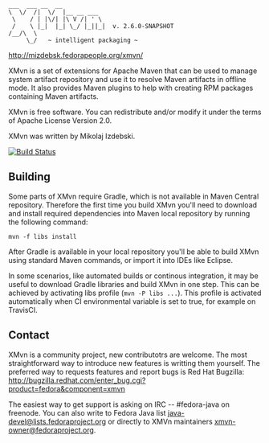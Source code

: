     ___  ___ __  __
    \  \/  /|  \/  |__ __ ___
     \    / | |\/| |\ V /| ' \
     /    \ |_|  |_| \_/ |_||_|  v. 2.6.0-SNAPSHOT
    /__/\  \
         \_/   ~ intelligent packaging ~

http://mizdebsk.fedorapeople.org/xmvn/

XMvn is a set of extensions for Apache Maven that can be used to
manage system artifact repository and use it to resolve Maven
artifacts in offline mode. It also provides Maven plugins to help with
creating RPM packages containing Maven artifacts.

XMvn is free software. You can redistribute and/or modify it under the
terms of Apache License Version 2.0.

XMvn was written by Mikolaj Izdebski.

[![Build Status](https://travis-ci.org/fedora-java/xmvn.svg?branch=master)](https://travis-ci.org/fedora-java/xmvn)


Building
--------

Some parts of XMvn require Gradle, which is not available in Maven
Central repository.  Therefore the first time you build XMvn you'll
need to download and install required dependencies into Maven local
repository by running the following command:

    mvn -f libs install

After Gradle is available in your local repository you'll be able to
build XMvn using standard Maven commands, or import it into IDEs like
Eclipse.

In some scenarios, like automated builds or continous integration, it
may be useful to download Gradle libraries and build XMvn in one step.
This can be achieved by activating libs profile (`mvn -P libs ...`).
This profile is activated automatically when CI environmental variable
is set to true, for example on TravisCI.


Contact
-------

XMvn is a community project, new contributotrs are welcome. The most
straightforward way to introduce new features is writting them yourself.
The preferred way to requests features and report bugs is Red Hat Bugzilla:
  http://bugzilla.redhat.com/enter_bug.cgi?product=fedora&component=xmvn

The easiest way to get support is asking on IRC -- #fedora-java on freenode.
You can also write to Fedora Java list <java-devel@lists.fedoraproject.org>
or directly to XMVn maintainers <xmvn-owner@fedoraproject.org>.
